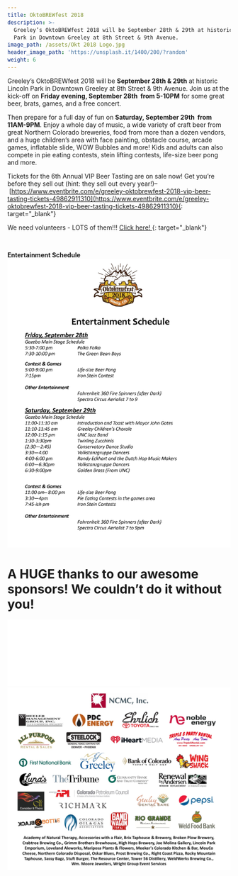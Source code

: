 ```yaml
---
title: OktoBREWfest 2018
description: >-
  Greeley’s OktoBREWfest 2018 will be September 28th & 29th at historic Lincoln
  Park in Downtown Greeley at 8th Street & 9th Avenue.
image_path: /assets/Okt 2018 Logo.jpg
header_image_path: 'https://unsplash.it/1400/200/?random'
weight: 6
---
```


Greeley’s OktoBREWfest 2018 will be **September 28th & 29th** at historic Lincoln Park in Downtown Greeley at 8th Street & 9th Avenue. Join us at the kick-off on **Friday evening, September 28th &nbsp;from 5-10PM** for some great beer, brats, games, and a free concert.

Then prepare for a full day of fun on **Saturday, September 29th &nbsp;from 11AM-9PM**. Enjoy a whole day of music, a wide variety of craft beer from great Northern Colorado breweries, food from more than a dozen vendors, and a huge children’s area with face painting, obstacle course, arcade games, inflatable slide, WOW Bubbles and more! Kids and adults can also compete in pie eating contests, stein lifting contests, life-size beer pong and more.

Tickets for the 6th Annual VIP Beer Tasting are on sale now! Get you’re before they sell out (hint: they sell out every year!)–&nbsp;[https://www.eventbrite.com/e/greeley-oktobrewfest-2018-vip-beer-tasting-tickets-49862911310](https://www.eventbrite.com/e/greeley-oktobrewfest-2018-vip-beer-tasting-tickets-49862911310){: target="_blank"}

We need volunteers - LOTS of them!!! [Click here!&nbsp;](https://www.signupgenius.com/go/10c094aaaaa2da13-greeleys5){: target="_blank"}

&nbsp;

**Entertainment Schedule&nbsp;![](/assets/okt-2018-entertainment-schedule-1.jpg)**

# **A HUGE thanks to our awesome sponsors! We couldn’t do it without you!**

![](/assets/okt2018-sponsors--for-website.pub)![](/assets/okt2018-sponsors--for-website-1.jpg)